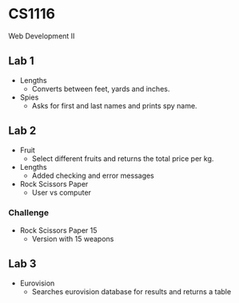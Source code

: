 # CS1116
Web Development II

## Lab 1

- Lengths
  - Converts between feet, yards and inches.
- Spies
  - Asks for first and last names and prints spy name.

## Lab 2

- Fruit
  - Select different fruits and returns the total price per kg.
- Lengths
  - Added checking and error messages
- Rock Scissors Paper
  - User vs computer

### Challenge

- Rock Scissors Paper 15
  - Version with 15 weapons

## Lab 3

- Eurovision
  - Searches eurovision database for results and returns a table

